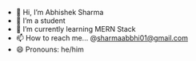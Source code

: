 - 👋 Hi, I’m Abhishek Sharma
- 👀 I’m a student
- 🌱 I’m currently learning MERN Stack
- 📫 How to reach me... @sharmaabbhi01@gmail.com
- 😄 Pronouns: he/him


<!---
Sharmaabbhi/Sharmaabbhi is a ✨ special ✨ repository because its `README.md` (this file) appears on your GitHub profile.
You can click the Preview link to take a look at your changes.
--->
